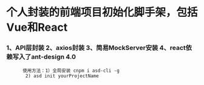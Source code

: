 # 个人封装的前端项目初始化脚手架，包括Vue和React
### 1、API层封装 2、axios封装 3、简易MockServer安装 4、react依赖写入了ant-design 4.0
          使用方法：1）全局安装 cnpm i asd-cli -g
           2) asd init yourProjectName